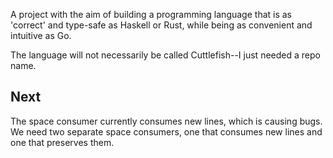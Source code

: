 A project with the aim of building a programming language that is as 'correct' and type-safe as Haskell or Rust, while being as convenient and intuitive as Go.

The language will not necessarily be called Cuttlefish--I just needed a repo name.

## Next

The space consumer currently consumes new lines, which is causing bugs. We need two separate space consumers, one that consumes new lines and one that preserves them.
